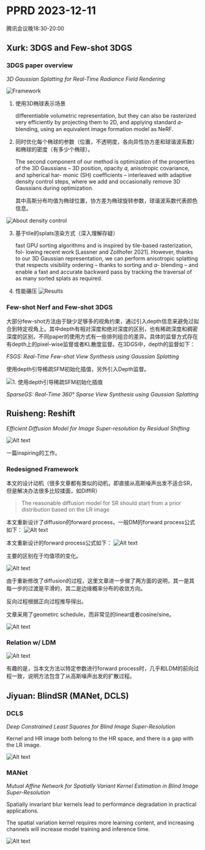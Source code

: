 # PPRD 2023-12-11 

腾讯会议晚18:30-20:00

## Xurk: 3DGS and Few-shot 3DGS

### 3DGS paper overview
*3D Gaussian Splatting for Real-Time Radiance Field Rendering*

![Framework](./pics/image.png)

1. 使用3D椭球表示场景

   differentiable volumetric representation, but they can also be rasterized very efficiently by projecting them to 2D, and applying standard 𝛼-blending, using an equivalent image formation model as NeRF.

2. 同时优化每个椭球的参数（位置，不透明度，各向异性协方差和球谐波系数）和椭球的密度（有多少个椭球）。

   The second component of our method is optimization of the properties of the 3D Gaussians – 3D position, opacity 𝛼, anisotropic covariance, and spherical har- monic (SH) coefficients – interleaved with adaptive density control steps, where we add and occasionally remove 3D Gaussians during optimization. 

   其中高斯分布均值为椭球位置，协方差为椭球旋转参数，球谐波系数代表颜色信息。

![About density control](./pics/image2.png)

3. 基于tile的splats渲染方式（深入理解存疑）

   fast GPU sorting algorithms and is inspired by tile-based rasterization, fol- lowing recent work [Lassner and Zollhofer 2021]. However, thanks to our 3D Gaussian representation, we can perform anisotropic splatting that respects visibility ordering – thanks to sorting and 𝛼- blending – and enable a fast and accurate backward pass by tracking the traversal of as many sorted splats as required.

4. 性能碾压
![Results](./pics/image3.png)

### Few-shot Nerf and Few-shot 3DGS

大部分few-shot方法由于缺少足够多的视角约束，通过引入depth信息来避免过拟合到特定视角上。其中depth有相对深度和绝对深度的区别，也有稀疏深度和稠密深度的区别，不同paper的使用方式有一些排列组合的差异。具体的监督方式存在有depth上的pixel-wise监督或者KL散度监督。在3DGS中，depth的监督如下：

*FSGS: Real-Time Few-shot View Synthesis using Gaussian Splatting*

使用depth引导稀疏SFM初始化插值，另外引入Depth监督。

![1. 使用depth引导稀疏SFM初始化插值](image.png)


*SparseGS: Real-Time 360° Sparse View Synthesis using Gaussian Splatting* 


## Ruisheng: Reshift

*Efficient Diffusion Model for Image Super-resolution by Residual Shifting*

![Alt text](image-1.png)

一篇inspiring的工作。

### Redesigned Framework

本文的设计动机（很多文章都有类似的动机，即直接从高斯噪声出发不适合SR，但是解决办法很多比较揉面，如DiffIR）

> The reasonable diffusion model for SR should start from a prior distribution based on the LR image

本文重新设计了diffusion的forward process，一般DM的forward process公式如下：
![Alt text](image-3.png)

本文重新设计的forward process公式如下：
![Alt text](image-2.png)

主要的区别在于均值项的变化。

![Alt text](image-4.png)

由于重新修改了diffusion的过程，这里文章进一步做了两方面的说明，其一是其每一步的过渡是平滑的，其二是边缘概率分布的收敛方向。

反向过程根据正向过程推导得出。

文章采用了geometirc schedule，而非常见的linear或者cosine/sine。

![Alt text](image-5.png)

### Relation w/ LDM 

![Alt text](image-6.png)

有趣的是，当本文方法以特定参数进行forward process时，几乎和LDM的前向过程一致，说明方法包含了从高斯噪声出发的扩散过程。

## Jiyuan: BlindSR (MANet, DCLS)

### DCLS  

*Deep Constrained Least Squares for Blind Image Super-Resolution*

Kernel and HR image both belong to the HR space, and there is a gap with the LR image.

![Alt text](image-8.png)

### MANet 

*Mutual Affine Network for Spatially Variant Kernel Estimation in Blind Image Super-Resolution*


Spatially invariant blur kernels lead to performance degradation in practical applications.

The spatial variation kernel requires more learning content, and increasing channels will increase model training and inference time.

![Alt text](image-7.png)
